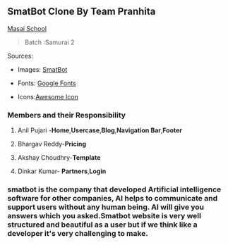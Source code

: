 ## SmatBot Clone By Team Pranhita
 [Masai School](www.masaischool.com) 
> Batch :Samurai 2

Sources:

- Images: [SmatBot](www.smatbot.com)

- Fonts: [Google Fonts](https://fonts.google.com/)  

- Icons:[Awesome Icon](https://www.w3schools.com/icons/fontawesome5_intro.asp)

### Members and their Responsibility

1. Anil Pujari -**Home**,**Usercase**,**Blog**,**Navigation Bar**,**Footer**

2. Bhargav Reddy-**Pricing**

3. Akshay Choudhry-**Template**

4. Dinkar Kumar- **Partners**,**Login**

### smatbot is the company that developed Artificial intelligence software for other companies, AI helps to communicate and support users without any human being. AI will give you answers which you asked.Smatbot website is very well structured and beautiful as a user but if we think like a developer it's very challenging to make.
